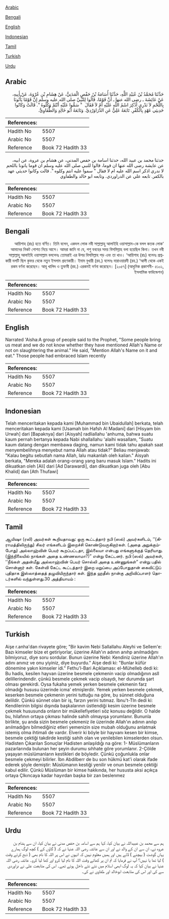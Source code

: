 [Arabic](#arabic)

[Bengali](#bengali)

[English](#english)

[Indonesian](#indonesian)

[Tamil](#tamil)

[Turkish](#turkish)

[Urdu](#urdu)

## Arabic


<div dir="rtl" lang="ar" style={{fontSize:'larger',backgroundColor:'#f8f9fa',padding:20}}>
حَدَّثَنَا مُحَمَّدُ بْنُ عُبَيْدِ اللَّهِ، حَدَّثَنَا أُسَامَةُ بْنُ حَفْصٍ الْمَدَنِيُّ، عَنْ هِشَامِ بْنِ عُرْوَةَ، عَنْ أَبِيهِ، عَنْ عَائِشَةَ ـ رضى الله عنها ـ أَنَّ قَوْمًا، قَالُوا لِلنَّبِيِّ صلى الله عليه وسلم إِنَّ قَوْمًا يَأْتُونَا بِاللَّحْمِ لاَ نَدْرِي أَذُكِرَ اسْمُ اللَّهِ عَلَيْهِ أَمْ لاَ فَقَالَ ‏ "‏ سَمُّوا عَلَيْهِ أَنْتُمْ وَكُلُوهُ ‏"‏‏.‏ قَالَتْ وَكَانُوا حَدِيثِي عَهْدٍ بِالْكُفْرِ‏.‏ تَابَعَهُ عَلِيٌّ عَنِ الدَّرَاوَرْدِيِّ‏.‏ وَتَابَعَهُ أَبُو خَالِدٍ وَالطُّفَاوِيُّ‏.‏
</div>
<div style={{backgroundColor:'#f8f9fa',padding:20, marginBottom: 10}}><table> <thead> <tr> <th>References:</th> <th></th> </tr> </thead> <tbody><tr><td>Hadith No</td><td>5507</td></tr><tr><td>Arabic No</td><td>5507</td></tr><tr><td>Reference</td><td>Book 72 Hadith 33</td></tr></tbody></table></div>


<div dir="rtl" lang="ar" style={{fontSize:'larger',backgroundColor:'#f8f9fa',padding:20}}>
حدثنا محمد بن عبيد الله، حدثنا اسامة بن حفص المدني، عن هشام بن عروة، عن ابيه، عن عايشة رضى الله عنها ان قوما، قالوا للنبي صلى الله عليه وسلم ان قوما ياتونا باللحم لا ندري اذكر اسم الله عليه ام لا فقال " سموا عليه انتم وكلوه ". قالت وكانوا حديثي عهد بالكفر. تابعه علي عن الدراوردي. وتابعه ابو خالد والطفاوي
</div>
<div style={{backgroundColor:'#f8f9fa',padding:20, marginBottom: 10}}><table> <thead> <tr> <th>References:</th> <th></th> </tr> </thead> <tbody><tr><td>Hadith No</td><td>5507</td></tr><tr><td>Arabic No</td><td>5507</td></tr><tr><td>Reference</td><td>Book 72 Hadith 33</td></tr></tbody></table></div>

## Bengali


<div dir="rtl" lang="bn" style={{fontSize:'larger',backgroundColor:'#f8f9fa',padding:20}}>
‘আয়িশাহ (রাঃ) হতে বর্ণিত। তিনি বলেন, একদল লোক নবী সাল্লাল্লাহু আলাইহি ওয়াসাল্লাম-কে বলল কতক লোক আমাদের নিকট গোশত নিয়ে আসে। আমরা জানি না যে, পশু যবহের সময় বিসমিল্লাহ বলা হয়েছিল কিনা। তখন নবী সাল্লাল্লাহু আলাইহি ওয়াসাল্লাম বললেনঃ তোমরাই এর উপর বিসমিল্লাহ পড় এবং তা খাও। ‘আয়িশাহ (রাঃ) বলেনঃ প্রশ্নকারী দলটি ছিল কুফর থেকে নতুন ইসলাম গ্রহণকারী। ইমাম বুখারী (রহ.) বলেনঃ দারাওয়ারদী (রহ.) ‘আলী থেকে একই রকম বর্ণনা করেছেন। আবূ খালিদ ও তুফাবী (রহ.) এরকমই বর্ণনা করেছেন। [২০৫৭] (আধুনিক প্রকাশনী- ৫১০১, ইসলামিক ফাউন্ডেশন)
</div>
<div style={{backgroundColor:'#f8f9fa',padding:20, marginBottom: 10}}><table> <thead> <tr> <th>References:</th> <th></th> </tr> </thead> <tbody><tr><td>Hadith No</td><td>5507</td></tr><tr><td>Arabic No</td><td>5507</td></tr><tr><td>Reference</td><td>Book 72 Hadith 33</td></tr></tbody></table></div>

## English


<div dir="ltr" lang="en" style={{fontSize:'larger',backgroundColor:'#f8f9fa',padding:20}}>
Narrated 'Aisha:A group of people said to the Prophet, "Some people bring us meat and we do not know whether they have mentioned Allah's Name or not on slaughtering the animal." He said, "Mention Allah's Name on it and eat." Those people had embraced Islam recently
</div>
<div style={{backgroundColor:'#f8f9fa',padding:20, marginBottom: 10}}><table> <thead> <tr> <th>References:</th> <th></th> </tr> </thead> <tbody><tr><td>Hadith No</td><td>5507</td></tr><tr><td>Arabic No</td><td>5507</td></tr><tr><td>Reference</td><td>Book 72 Hadith 33</td></tr></tbody></table></div>

## Indonesian


<div dir="ltr" lang="id" style={{fontSize:'larger',backgroundColor:'#f8f9fa',padding:20}}>
Telah menceritakan kepada kami [Muhammad bin Ubaidullah] berkata, telah menceritakan kepada kami [Usamah bin Hafsh Al Madani] dari [Hisyam bin Urwah] dari [Bapaknya] dari [Aisyah] radliallahu 'anhuma, bahwa suatu kaum pernah bertanya kepada Nabi shallallahu 'alaihi wasallam, "Suatu kaum datang dengan membawa daging, namun kami tidak tahu apakah saat menyembelihnya menyebut nama Allah atau tidak?" Beliau menjawab: "Kalau begitu sebutlah nama Allah, lalu makanlah oleh kalian." Aisyah berkata, "Mereka adalah orang-orang yang baru masuk Islam." Hadits ini dikuatkan oleh [Ali] dari [Ad Darawardi], dan dikuatkan juga oleh [Abu Khalid] dan [Ath Thufawi]
</div>
<div style={{backgroundColor:'#f8f9fa',padding:20, marginBottom: 10}}><table> <thead> <tr> <th>References:</th> <th></th> </tr> </thead> <tbody><tr><td>Hadith No</td><td>5507</td></tr><tr><td>Arabic No</td><td>5507</td></tr><tr><td>Reference</td><td>Book 72 Hadith 33</td></tr></tbody></table></div>

## Tamil


<div dir="ltr" lang="ta" style={{fontSize:'larger',backgroundColor:'#f8f9fa',padding:20}}>
ஆயிஷா (ரலி) அவர்கள் கூறியதாவது: ஒரு கூட்டத்தார் நபி (ஸல்) அவர்களிடம், ‘‘(கிராமத்திலிருந்து) சிலர் எங்களிடம் இறைச்சி கொண்டுவருகிறார்கள். (அதை அறுக்கும்போது) அல்லாஹ்வின் பெயர் கூறப்பட்டதா, இல்லையா என்பது எங்களுக்குத் தெரியாது. (இந்நிலையில் நாங்கள் அதை உண்ணலாமா?)” என்று கேட்டனர். நபி (ஸல்) அவர்கள், ‘‘நீங்கள் அதன்மீது அல்லாஹ்வின் பெயர் சொல்லி அதை உண்ணுங்கள்” என்று பதில் சொன்னார் கள். கேள்வி கேட்ட கூட்டத்தார் இறை மறுப்பை அப்போதுதான் கைவிட்டுப் புதிதாக இஸ்லாத்தைத் தழுவியிருந்தார் கள். இந்த ஹதீஸ் நான்கு அறிவிப்பாளர் தொடர்களில் வந்துள்ளது.30 அத்தியாயம் :
</div>
<div style={{backgroundColor:'#f8f9fa',padding:20, marginBottom: 10}}><table> <thead> <tr> <th>References:</th> <th></th> </tr> </thead> <tbody><tr><td>Hadith No</td><td>5507</td></tr><tr><td>Arabic No</td><td>5507</td></tr><tr><td>Reference</td><td>Book 72 Hadith 33</td></tr></tbody></table></div>

## Turkish


<div dir="ltr" lang="tr" style={{fontSize:'larger',backgroundColor:'#f8f9fa',padding:20}}>
Aişe r.anha'dan rivayete göre; "Bir kavim Nebi Sallallahu Aleyhi ve Sellem'e: Bazı kimseler bize et getiriyorlar, üzerine Allah'ın adının anıhp anılmadığını bilmiyoruz, diye soru sordular. Bunun üzerine Nebi: Kendiniz üzerine Allah'ın adını anınız ve onu yiyiniz, diye buyurdu." Aişe dedi ki: "Bunlar küfür dönemine yakın kimseler idi." Fethu'l-Bari Açıklaması: el-Mühelleb dedi ki: Bu hadis, kesilen hayvan üzerine besmele çekmenin vacip olmadığının asll delillerindendir. çünkü besmele çekmek vacip olsaydı, her durumda şart olması gerekirdi. Oysa fukaha yemek yerken besmele çekmenin farz olmadığı hususu üzerinde icma' etmişlerdir. Yemek yerken besmele çekmek, keserken besmele çekmenin yerini tuttuğu na göre, bu sünnet olduğuna delildir. Çünkü sünnet olan bir iş, farzın yerini tutmaz. İbnu't-TIn dedi ki: Kendilerinin bilgisi dışında başkalarının üstlendiği kesim üzerine besmele çekmek hususunda onların bir mükellefiyetieri söz konusu değildir. O halde bu, hilafının ortaya çıkması halinde sahih olmayışa yorumlanır. Bununla birlikte, şu anda sizin besmele çekmeniz ile üzerinde Allah'ın adının anılıp anılmadığını bilmediğiniz etleri yemenizin size mubah olduğunu anlatmak istemiş olma ihtimali de vardır. Elverir ki böyle bir hayvanı kesen bir kimse, besmele çektiği takdirde kestiği sahih olan ve yenilebilen kimselerden olsun. Hadisten Çıkarılan Sonuçlar Hadisten anlaşıldığı na göre: 1- Müslümanların pazarlarında bulunan her şeyin durumu sıhhate göre yorumlanır. 2-Çölde yaşayan müslümanların kestikleri de böyledir. Çünkü çoğunlukla onlar besmele çekmeyi bilirler. İbn Abdilberr de bu son hükmü kat'i olarak ifade ederek şöyle demiştir: Müslümanın kestiği yenilir ve onun besmele çektiği kabul edilir. Çünkü Müslüman bir kimse hakkında, her hususta aksi açıkça ortaya Çlkıncaya kadar hayırdan başka bir zan beslenmez
</div>
<div style={{backgroundColor:'#f8f9fa',padding:20, marginBottom: 10}}><table> <thead> <tr> <th>References:</th> <th></th> </tr> </thead> <tbody><tr><td>Hadith No</td><td>5507</td></tr><tr><td>Arabic No</td><td>5507</td></tr><tr><td>Reference</td><td>Book 72 Hadith 33</td></tr></tbody></table></div>

## Urdu


<div dir="rtl" lang="ur" style={{fontSize:'larger',backgroundColor:'#f8f9fa',padding:20}}>
ہم سے محمد بن عبیداللہ نے بیان کیا، کہا ہم سے اسامہ بن حفص مدنی نے بیان کیا، ان سے ہشام بن عروہ نے، ان سے ان کے والد نے اور ان سے عائشہ رضی اللہ عنہا نے کہ ( گاؤں کے ) کچھ لوگ ہمارے یہاں گوشت ( بیچنے ) لاتے ہیں اور ہمیں معلوم نہیں کہ انہوں نے اس پر اللہ کا نام بھی ( ذبح کرتے وقت ) لیا تھا یا نہیں؟ آپ نے فرمایا کہ تم ان پر کھاتے وقت اللہ کا نام لیا کرو اور کھا لیا کرو۔ عائشہ رضی اللہ عنہا نے بیان کیا کہ یہ لوگ ابھی اسلام میں نئے نئے داخل ہوئے تھے۔ اس کی متابعت علی نے دراوردی سے کی اور اس کی متابعت ابوخالد اور طفاوی نے کی۔
</div>
<div style={{backgroundColor:'#f8f9fa',padding:20, marginBottom: 10}}><table> <thead> <tr> <th>References:</th> <th></th> </tr> </thead> <tbody><tr><td>Hadith No</td><td>5507</td></tr><tr><td>Arabic No</td><td>5507</td></tr><tr><td>Reference</td><td>Book 72 Hadith 33</td></tr></tbody></table></div>